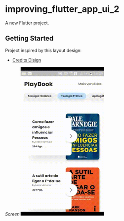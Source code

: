 # improving_flutter_app_ui_2

A new Flutter project.

## Getting Started

Project inspired by this layout design:

- [Credits Disign](https://www.uplabs.com/posts/book-reading-app-design)

*Screen*
![Screen project gif](https://github.com/rafaelbatistaroque/improving_flutter_app_ui_2/blob/master/export/gif-project.gif)

